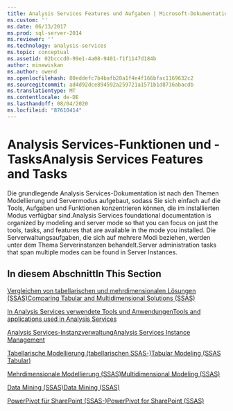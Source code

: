 ```yaml
---
title: Analysis Services Features und Aufgaben | Microsoft-Dokumentation
ms.custom: ''
ms.date: 06/13/2017
ms.prod: sql-server-2014
ms.reviewer: ''
ms.technology: analysis-services
ms.topic: conceptual
ms.assetid: 02bcccd0-99e1-4a08-9401-f1f1147d184b
author: minewiskan
ms.author: owend
ms.openlocfilehash: 80eddefc7b4bafb28a1f4e4f166bfac1169632c2
ms.sourcegitcommit: ad4d92dce894592a259721a1571b1d8736abacdb
ms.translationtype: MT
ms.contentlocale: de-DE
ms.lasthandoff: 08/04/2020
ms.locfileid: "87610414"
---
```

# <a name="analysis-services-features-and-tasks"></a><span data-ttu-id="4aa27-102">Analysis Services-Funktionen und -Tasks</span><span class="sxs-lookup"><span data-stu-id="4aa27-102">Analysis Services Features and Tasks</span></span>
  <span data-ttu-id="4aa27-103">Die grundlegende Analysis Services-Dokumentation ist nach den Themen Modellierung und Servermodus aufgebaut, sodass Sie sich einfach auf die Tools, Aufgaben und Funktionen konzentrieren können, die im installierten Modus verfügbar sind.</span><span class="sxs-lookup"><span data-stu-id="4aa27-103">Analysis Services foundational documentation is organized by modeling and server mode so that you can focus on just the tools, tasks, and features that are available in the mode you installed.</span></span> <span data-ttu-id="4aa27-104">Die Serverwaltungsaufgaben, die sich auf mehrere Modi beziehen, werden unter dem Thema Serverinstanzen behandelt.</span><span class="sxs-lookup"><span data-stu-id="4aa27-104">Server administration tasks that span multiple modes can be found in Server Instances.</span></span>  
  
## <a name="in-this-section"></a><span data-ttu-id="4aa27-105">In diesem Abschnitt</span><span class="sxs-lookup"><span data-stu-id="4aa27-105">In This Section</span></span>  
 [<span data-ttu-id="4aa27-106">Vergleichen von tabellarischen und mehrdimensionalen Lösungen &#40;SSAS&#41;</span><span class="sxs-lookup"><span data-stu-id="4aa27-106">Comparing Tabular and Multidimensional Solutions &#40;SSAS&#41;</span></span>](comparing-tabular-and-multidimensional-solutions-ssas.md)  
  
 [<span data-ttu-id="4aa27-107">In Analysis Services verwendete Tools und Anwendungen</span><span class="sxs-lookup"><span data-stu-id="4aa27-107">Tools and applications used in Analysis Services</span></span>](tools-and-applications-used-in-analysis-services.md)  
  
 [<span data-ttu-id="4aa27-108">Analysis Services-Instanzverwaltung</span><span class="sxs-lookup"><span data-stu-id="4aa27-108">Analysis Services Instance Management</span></span>](instances/analysis-services-instance-management.md)  
  
 [<span data-ttu-id="4aa27-109">Tabellarische Modellierung &#40;tabellarischen SSAS-&#41;</span><span class="sxs-lookup"><span data-stu-id="4aa27-109">Tabular Modeling &#40;SSAS Tabular&#41;</span></span>](tabular-models/tabular-models-ssas.md)  
  
 [<span data-ttu-id="4aa27-110">Mehrdimensionale Modellierung &#40;SSAS&#41;</span><span class="sxs-lookup"><span data-stu-id="4aa27-110">Multidimensional Modeling &#40;SSAS&#41;</span></span>](multidimensional-models/multidimensional-models-ssas.md)  
  
 [<span data-ttu-id="4aa27-111">Data Mining &#40;SSAS&#41;</span><span class="sxs-lookup"><span data-stu-id="4aa27-111">Data Mining &#40;SSAS&#41;</span></span>](data-mining/data-mining-ssas.md)  
  
 [<span data-ttu-id="4aa27-112">PowerPivot für SharePoint &#40;SSAS-&#41;</span><span class="sxs-lookup"><span data-stu-id="4aa27-112">PowerPivot for SharePoint &#40;SSAS&#41;</span></span>](power-pivot-sharepoint/power-pivot-for-sharepoint-ssas.md)  
  
  

